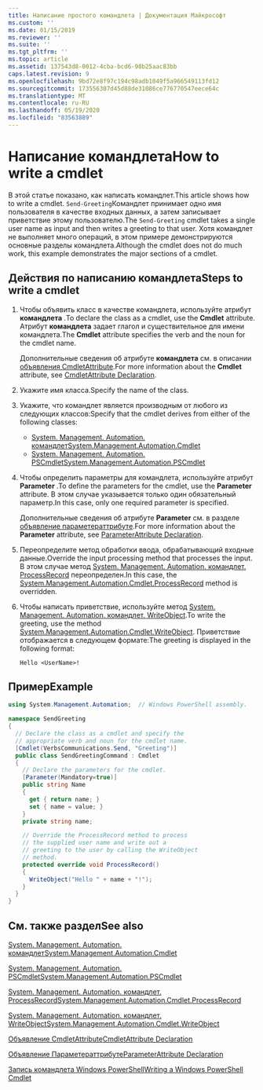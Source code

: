 ```yaml
---
title: Написание простого командлета | Документация Майкрософт
ms.custom: ''
ms.date: 01/15/2019
ms.reviewer: ''
ms.suite: ''
ms.tgt_pltfrm: ''
ms.topic: article
ms.assetid: 137543d8-0012-4cba-bcd6-98b25aac83bb
caps.latest.revision: 9
ms.openlocfilehash: 9bd72e8f97c194c98adb1049f5a966549113fd12
ms.sourcegitcommit: 173556307d45d88de31086ce776770547eece64c
ms.translationtype: MT
ms.contentlocale: ru-RU
ms.lasthandoff: 05/19/2020
ms.locfileid: "83563889"
---
```

# <a name="how-to-write-a-cmdlet"></a><span data-ttu-id="79ec0-102">Написание командлета</span><span class="sxs-lookup"><span data-stu-id="79ec0-102">How to write a cmdlet</span></span>

<span data-ttu-id="79ec0-103">В этой статье показано, как написать командлет.</span><span class="sxs-lookup"><span data-stu-id="79ec0-103">This article shows how to write a cmdlet.</span></span> <span data-ttu-id="79ec0-104">`Send-Greeting`Командлет принимает одно имя пользователя в качестве входных данных, а затем записывает приветствие этому пользователю.</span><span class="sxs-lookup"><span data-stu-id="79ec0-104">The `Send-Greeting` cmdlet takes a single user name as input and then writes a greeting to that user.</span></span> <span data-ttu-id="79ec0-105">Хотя командлет не выполняет много операций, в этом примере демонстрируются основные разделы командлета.</span><span class="sxs-lookup"><span data-stu-id="79ec0-105">Although the cmdlet does not do much work, this example demonstrates the major sections of a cmdlet.</span></span>

## <a name="steps-to-write-a-cmdlet"></a><span data-ttu-id="79ec0-106">Действия по написанию командлета</span><span class="sxs-lookup"><span data-stu-id="79ec0-106">Steps to write a cmdlet</span></span>

1. <span data-ttu-id="79ec0-107">Чтобы объявить класс в качестве командлета, используйте атрибут **командлета** .</span><span class="sxs-lookup"><span data-stu-id="79ec0-107">To declare the class as a cmdlet, use the **Cmdlet** attribute.</span></span> <span data-ttu-id="79ec0-108">Атрибут **командлета** задает глагол и существительное для имени командлета.</span><span class="sxs-lookup"><span data-stu-id="79ec0-108">The **Cmdlet** attribute specifies the verb and the noun for the cmdlet name.</span></span>

   <span data-ttu-id="79ec0-109">Дополнительные сведения об атрибуте **командлета** см. в описании [объявления CmdletAttribute](cmdlet-attribute-declaration.md).</span><span class="sxs-lookup"><span data-stu-id="79ec0-109">For more information about the **Cmdlet** attribute, see [CmdletAttribute Declaration](cmdlet-attribute-declaration.md).</span></span>

2. <span data-ttu-id="79ec0-110">Укажите имя класса.</span><span class="sxs-lookup"><span data-stu-id="79ec0-110">Specify the name of the class.</span></span>

3. <span data-ttu-id="79ec0-111">Укажите, что командлет является производным от любого из следующих классов:</span><span class="sxs-lookup"><span data-stu-id="79ec0-111">Specify that the cmdlet derives from either of the following classes:</span></span>

   * [<span data-ttu-id="79ec0-112">System. Management. Automation. командлет</span><span class="sxs-lookup"><span data-stu-id="79ec0-112">System.Management.Automation.Cmdlet</span></span>](/dotnet/api/System.Management.Automation.Cmdlet)
   * [<span data-ttu-id="79ec0-113">System. Management. Automation. PSCmdlet</span><span class="sxs-lookup"><span data-stu-id="79ec0-113">System.Management.Automation.PSCmdlet</span></span>](/dotnet/api/System.Management.Automation.PSCmdlet)

4. <span data-ttu-id="79ec0-114">Чтобы определить параметры для командлета, используйте атрибут **Parameter** .</span><span class="sxs-lookup"><span data-stu-id="79ec0-114">To define the parameters for the cmdlet, use the **Parameter** attribute.</span></span> <span data-ttu-id="79ec0-115">В этом случае указывается только один обязательный параметр.</span><span class="sxs-lookup"><span data-stu-id="79ec0-115">In this case, only one required parameter is specified.</span></span>

   <span data-ttu-id="79ec0-116">Дополнительные сведения об атрибуте **Parameter** см. в разделе [объявление параметераттрибуте](parameter-attribute-declaration.md).</span><span class="sxs-lookup"><span data-stu-id="79ec0-116">For more information about the **Parameter** attribute, see [ParameterAttribute Declaration](parameter-attribute-declaration.md).</span></span>

5. <span data-ttu-id="79ec0-117">Переопределите метод обработки ввода, обрабатывающий входные данные.</span><span class="sxs-lookup"><span data-stu-id="79ec0-117">Override the input processing method that processes the input.</span></span> <span data-ttu-id="79ec0-118">В этом случае метод [System. Management. Automation. командлет. ProcessRecord](/dotnet/api/System.Management.Automation.Cmdlet.ProcessRecord) переопределен.</span><span class="sxs-lookup"><span data-stu-id="79ec0-118">In this case, the [System.Management.Automation.Cmdlet.ProcessRecord](/dotnet/api/System.Management.Automation.Cmdlet.ProcessRecord) method is overridden.</span></span>

6. <span data-ttu-id="79ec0-119">Чтобы написать приветствие, используйте метод [System. Management. Automation. командлет. WriteObject](/dotnet/api/System.Management.Automation.Cmdlet.WriteObject).</span><span class="sxs-lookup"><span data-stu-id="79ec0-119">To write the greeting, use the method [System.Management.Automation.Cmdlet.WriteObject](/dotnet/api/System.Management.Automation.Cmdlet.WriteObject).</span></span>
   <span data-ttu-id="79ec0-120">Приветствие отображается в следующем формате:</span><span class="sxs-lookup"><span data-stu-id="79ec0-120">The greeting is displayed in the following format:</span></span>

   ```Output
   Hello <UserName>!
   ```

## <a name="example"></a><span data-ttu-id="79ec0-121">Пример</span><span class="sxs-lookup"><span data-stu-id="79ec0-121">Example</span></span>

```csharp
using System.Management.Automation;  // Windows PowerShell assembly.

namespace SendGreeting
{
  // Declare the class as a cmdlet and specify the
  // appropriate verb and noun for the cmdlet name.
  [Cmdlet(VerbsCommunications.Send, "Greeting")]
  public class SendGreetingCommand : Cmdlet
  {
    // Declare the parameters for the cmdlet.
    [Parameter(Mandatory=true)]
    public string Name
    {
      get { return name; }
      set { name = value; }
    }
    private string name;

    // Override the ProcessRecord method to process
    // the supplied user name and write out a
    // greeting to the user by calling the WriteObject
    // method.
    protected override void ProcessRecord()
    {
      WriteObject("Hello " + name + "!");
    }
  }
}
```

## <a name="see-also"></a><span data-ttu-id="79ec0-122">См. также раздел</span><span class="sxs-lookup"><span data-stu-id="79ec0-122">See also</span></span>

[<span data-ttu-id="79ec0-123">System. Management. Automation. командлет</span><span class="sxs-lookup"><span data-stu-id="79ec0-123">System.Management.Automation.Cmdlet</span></span>](/dotnet/api/System.Management.Automation.Cmdlet)

[<span data-ttu-id="79ec0-124">System. Management. Automation. PSCmdlet</span><span class="sxs-lookup"><span data-stu-id="79ec0-124">System.Management.Automation.PSCmdlet</span></span>](/dotnet/api/System.Management.Automation.PSCmdlet)

[<span data-ttu-id="79ec0-125">System. Management. Automation. командлет. ProcessRecord</span><span class="sxs-lookup"><span data-stu-id="79ec0-125">System.Management.Automation.Cmdlet.ProcessRecord</span></span>](/dotnet/api/System.Management.Automation.Cmdlet.ProcessRecord)

[<span data-ttu-id="79ec0-126">System. Management. Automation. командлет. WriteObject</span><span class="sxs-lookup"><span data-stu-id="79ec0-126">System.Management.Automation.Cmdlet.WriteObject</span></span>](/dotnet/api/System.Management.Automation.Cmdlet.WriteObject)

[<span data-ttu-id="79ec0-127">Объявление CmdletAttribute</span><span class="sxs-lookup"><span data-stu-id="79ec0-127">CmdletAttribute Declaration</span></span>](cmdlet-attribute-declaration.md)

[<span data-ttu-id="79ec0-128">Объявление Параметераттрибуте</span><span class="sxs-lookup"><span data-stu-id="79ec0-128">ParameterAttribute Declaration</span></span>](parameter-attribute-declaration.md)

[<span data-ttu-id="79ec0-129">Запись командлета Windows PowerShell</span><span class="sxs-lookup"><span data-stu-id="79ec0-129">Writing a Windows PowerShell Cmdlet</span></span>](writing-a-windows-powershell-cmdlet.md)
